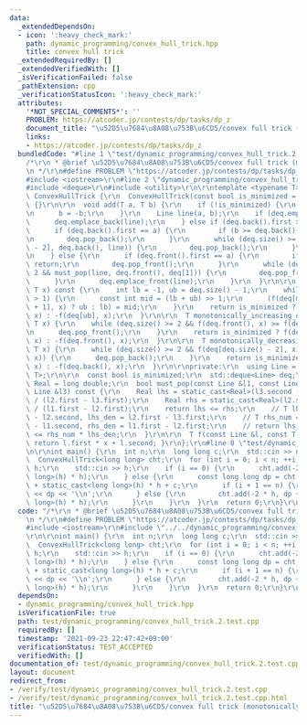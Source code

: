 ```yaml
---
data:
  _extendedDependsOn:
  - icon: ':heavy_check_mark:'
    path: dynamic_programming/convex_hull_trick.hpp
    title: convex hull trick
  _extendedRequiredBy: []
  _extendedVerifiedWith: []
  _isVerificationFailed: false
  _pathExtension: cpp
  _verificationStatusIcon: ':heavy_check_mark:'
  attributes:
    '*NOT_SPECIAL_COMMENTS*': ''
    PROBLEM: https://atcoder.jp/contests/dp/tasks/dp_z
    document_title: "\u52D5\u7684\u8A08\u753B\u6CD5/convex full trick (monotonically_increasing_query(x))"
    links:
    - https://atcoder.jp/contests/dp/tasks/dp_z
  bundledCode: "#line 1 \"test/dynamic_programming/convex_hull_trick.2.test.cpp\"\n\
    /*\r\n * @brief \u52D5\u7684\u8A08\u753B\u6CD5/convex full trick (monotonically_increasing_query(x))\r\
    \n */\r\n#define PROBLEM \"https://atcoder.jp/contests/dp/tasks/dp_z\"\r\n\r\n\
    #include <iostream>\r\n#line 2 \"dynamic_programming/convex_hull_trick.hpp\"\n\
    #include <deque>\r\n#include <utility>\r\n\r\ntemplate <typename T>\r\nstruct\
    \ ConvexHullTrick {\r\n  ConvexHullTrick(const bool is_minimized = true) : is_minimized(is_minimized)\
    \ {}\r\n\r\n  void add(T a, T b) {\r\n    if (!is_minimized) {\r\n      a = -a;\r\
    \n      b = -b;\r\n    }\r\n    Line line(a, b);\r\n    if (deq.empty()) {\r\n\
    \      deq.emplace_back(line);\r\n    } else if (deq.back().first >= a) {\r\n\
    \      if (deq.back().first == a) {\r\n        if (b >= deq.back().second) return;\r\
    \n        deq.pop_back();\r\n      }\r\n      while (deq.size() >= 2 && must_pop(deq[deq.size()\
    \ - 2], deq.back(), line)) {\r\n        deq.pop_back();\r\n      }\r\n      deq.emplace_back(line);\r\
    \n    } else {\r\n      if (deq.front().first == a) {\r\n        if (b >= deq.front().second)\
    \ return;\r\n        deq.pop_front();\r\n      }\r\n      while (deq.size() >=\
    \ 2 && must_pop(line, deq.front(), deq[1])) {\r\n        deq.pop_front();\r\n\
    \      }\r\n      deq.emplace_front(line);\r\n    }\r\n  }\r\n\r\n  T query(const\
    \ T x) const {\r\n    int lb = -1, ub = deq.size() - 1;\r\n    while (ub - lb\
    \ > 1) {\r\n      const int mid = (lb + ub) >> 1;\r\n      (f(deq[mid], x) < f(deq[mid\
    \ + 1], x) ? ub : lb) = mid;\r\n    }\r\n    return is_minimized ? f(deq[ub],\
    \ x) : -f(deq[ub], x);\r\n  }\r\n\r\n  T monotonically_increasing_query(const\
    \ T x) {\r\n    while (deq.size() >= 2 && f(deq.front(), x) >= f(deq[1], x)) {\r\
    \n      deq.pop_front();\r\n    }\r\n    return is_minimized ? f(deq.front(),\
    \ x) : -f(deq.front(), x);\r\n  }\r\n\r\n  T monotonically_decreasing_query(const\
    \ T x) {\r\n    while (deq.size() >= 2 && f(deq[deq.size() - 2], x) <= f(deq.back(),\
    \ x)) {\r\n      deq.pop_back();\r\n    }\r\n    return is_minimized ? f(deq.back(),\
    \ x) : -f(deq.back(), x);\r\n  }\r\n\r\nprivate:\r\n  using Line = std::pair<T,\
    \ T>;\r\n\r\n  const bool is_minimized;\r\n  std::deque<Line> deq;\r\n\r\n  using\
    \ Real = long double;\r\n  bool must_pop(const Line &l1, const Line &l2, const\
    \ Line &l3) const {\r\n    Real lhs = static_cast<Real>(l3.second - l2.second)\
    \ / (l2.first - l3.first);\r\n    Real rhs = static_cast<Real>(l2.second - l1.second)\
    \ / (l1.first - l2.first);\r\n    return lhs <= rhs;\r\n    // T lhs_num = l3.second\
    \ - l2.second, lhs_den = l2.first - l3.first;\r\n    // T rhs_num = l2.second\
    \ - l1.second, rhs_den = l1.first - l2.first;\r\n    // return lhs_num * rhs_den\
    \ <= rhs_num * lhs_den;\r\n  }\r\n\r\n  T f(const Line &l, const T x) const {\
    \ return l.first * x + l.second; }\r\n};\r\n#line 8 \"test/dynamic_programming/convex_hull_trick.2.test.cpp\"\
    \n\r\nint main() {\r\n  int n;\r\n  long long c;\r\n  std::cin >> n >> c;\r\n\
    \  ConvexHullTrick<long long> cht;\r\n  for (int i = 0; i < n; ++i) {\r\n    int\
    \ h;\r\n    std::cin >> h;\r\n    if (i == 0) {\r\n      cht.add(-2 * h, static_cast<long\
    \ long>(h) * h);\r\n    } else {\r\n      const long long dp = cht.monotonically_increasing_query(h)\
    \ + static_cast<long long>(h) * h + c;\r\n      if (i + 1 == n) {\r\n        std::cout\
    \ << dp << '\\n';\r\n      } else {\r\n        cht.add(-2 * h, dp + static_cast<long\
    \ long>(h) * h);\r\n      }\r\n    }\r\n  }\r\n  return 0;\r\n}\r\n"
  code: "/*\r\n * @brief \u52D5\u7684\u8A08\u753B\u6CD5/convex full trick (monotonically_increasing_query(x))\r\
    \n */\r\n#define PROBLEM \"https://atcoder.jp/contests/dp/tasks/dp_z\"\r\n\r\n\
    #include <iostream>\r\n#include \"../../dynamic_programming/convex_hull_trick.hpp\"\
    \r\n\r\nint main() {\r\n  int n;\r\n  long long c;\r\n  std::cin >> n >> c;\r\n\
    \  ConvexHullTrick<long long> cht;\r\n  for (int i = 0; i < n; ++i) {\r\n    int\
    \ h;\r\n    std::cin >> h;\r\n    if (i == 0) {\r\n      cht.add(-2 * h, static_cast<long\
    \ long>(h) * h);\r\n    } else {\r\n      const long long dp = cht.monotonically_increasing_query(h)\
    \ + static_cast<long long>(h) * h + c;\r\n      if (i + 1 == n) {\r\n        std::cout\
    \ << dp << '\\n';\r\n      } else {\r\n        cht.add(-2 * h, dp + static_cast<long\
    \ long>(h) * h);\r\n      }\r\n    }\r\n  }\r\n  return 0;\r\n}\r\n"
  dependsOn:
  - dynamic_programming/convex_hull_trick.hpp
  isVerificationFile: true
  path: test/dynamic_programming/convex_hull_trick.2.test.cpp
  requiredBy: []
  timestamp: '2021-09-23 22:47:42+09:00'
  verificationStatus: TEST_ACCEPTED
  verifiedWith: []
documentation_of: test/dynamic_programming/convex_hull_trick.2.test.cpp
layout: document
redirect_from:
- /verify/test/dynamic_programming/convex_hull_trick.2.test.cpp
- /verify/test/dynamic_programming/convex_hull_trick.2.test.cpp.html
title: "\u52D5\u7684\u8A08\u753B\u6CD5/convex full trick (monotonically_increasing_query(x))"
---
```

